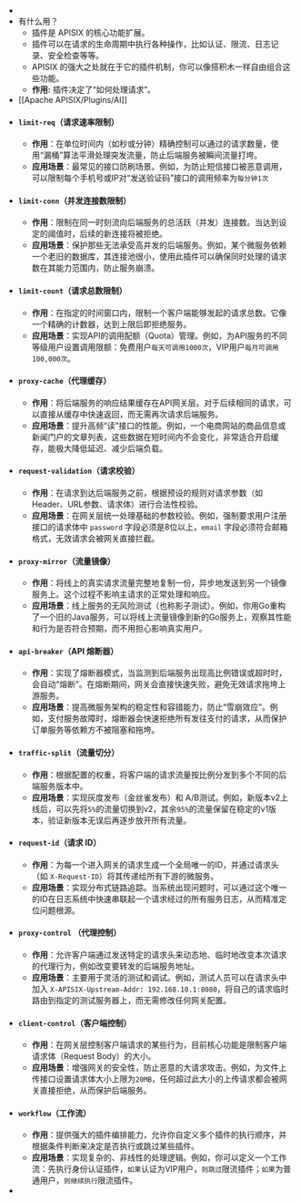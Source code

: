 -
- 有什么用？
	- 插件是 APISIX 的核心功能扩展。
	- 插件可以在请求的生命周期中执行各种操作，比如认证、限流、日志记录、安全检查等等。
	- APISIX 的强大之处就在于它的插件机制，你可以像搭积木一样自由组合这些功能。
	- **作用:** 插件决定了“如何处理请求”。
- [[Apache APISIX/Plugins/AI]]
- #### `limit-req`（请求速率限制）
	- **作用**：在单位时间内（如秒或分钟）精确控制可以通过的请求数量，使用“漏桶”算法平滑处理突发流量，防止后端服务被瞬间流量打垮。
	- **应用场景**：最常见的接口防刷场景。例如，为防止短信接口被恶意调用，可以限制每个手机号或IP对“发送验证码”接口的调用频率为`每分钟1次`
- #### `limit-conn`（并发连接数限制）
	- **作用**：限制在同一时刻流向后端服务的总活跃（并发）连接数。当达到设定的阈值时，后续的新连接将被拒绝。
	- **应用场景**：保护那些无法承受高并发的后端服务。例如，某个微服务依赖一个老旧的数据库，其连接池很小，使用此插件可以确保同时处理的请求数在其能力范围内，防止服务崩溃。
- #### `limit-count`（请求总数限制）
	- **作用**：在指定的时间窗口内，限制一个客户端能够发起的请求总数。它像一个精确的计数器，达到上限后即拒绝服务。
	- **应用场景**：实现API的调用配额（Quota）管理。例如，为API服务的不同等级用户设置调用限额：免费用户`每天可调用1000次`，VIP用户`每月可调用100,000次`。
- #### `proxy-cache`（代理缓存）
	- **作用**：将后端服务的响应结果缓存在API网关层。对于后续相同的请求，可以直接从缓存中快速返回，而无需再次请求后端服务。
	- **应用场景**：提升高频“读”接口的性能。例如，一个电商网站的商品信息或新闻门户的文章列表，这些数据在短时间内不会变化，非常适合开启缓存，能极大降低延迟、减少后端负载。
- #### `request-validation`（请求校验）
	- **作用**：在请求到达后端服务之前，根据预设的规则对请求参数（如Header、URL参数、请求体）进行合法性校验。
	- **应用场景**：在网关层统一处理基础的参数校验。例如，强制要求用户注册接口的请求体中 `password` 字段必须是8位以上，`email` 字段必须符合邮箱格式，无效请求会被网关直接拦截。
- #### `proxy-mirror`（流量镜像）
	- **作用**：将线上的真实请求流量完整地复制一份，异步地发送到另一个镜像服务上。这个过程不影响主请求的正常处理和响应。
	- **应用场景**：线上服务的无风险测试（也称影子测试）。例如，你用Go重构了一个旧的Java服务，可以将线上流量镜像到新的Go服务上，观察其性能和行为是否符合预期，而不用担心影响真实用户。
- #### `api-breaker`（API 熔断器）
	- **作用**：实现了熔断器模式，当监测到后端服务出现高比例错误或超时时，会自动“熔断”。在熔断期间，网关会直接快速失败，避免无效请求拖垮上游服务。
	- **应用场景**：提高微服务架构的稳定性和容错能力，防止“雪崩效应”。例如，支付服务故障时，熔断器会快速拒绝所有发往支付的请求，从而保护订单服务等依赖方不被阻塞和拖垮。
- #### `traffic-split`（流量切分）
	- **作用**：根据配置的权重，将客户端的请求流量按比例分发到多个不同的后端服务版本中。
	- **应用场景**：实现灰度发布（金丝雀发布）和 A/B测试。例如，新版本v2上线后，可以先将`5%`的流量切换到v2，其余`95%`的流量保留在稳定的v1版本，验证新版本无误后再逐步放开所有流量。
- #### `request-id`（请求 ID）
	- **作用**：为每一个进入网关的请求生成一个全局唯一的ID，并通过请求头（如 `X-Request-ID`）将其传递给所有下游的微服务。
	- **应用场景**：实现分布式链路追踪。当系统出现问题时，可以通过这个唯一的ID在日志系统中快速串联起一个请求经过的所有服务日志，从而精准定位问题根源。
- #### `proxy-control` （代理控制）
	- **作用**：允许客户端通过发送特定的请求头来动态地、临时地改变本次请求的代理行为，例如改变要转发的后端服务地址。
	- **应用场景**：主要用于灵活的测试和调试。例如，测试人员可以在请求头中加入 `X-APISIX-Upstream-Addr: 192.168.10.1:8080`，将自己的请求临时路由到指定的测试服务器上，而无需修改任何网关配置。
- #### `client-control`（客户端控制）
	- **作用**：在网关层控制客户端请求的某些行为，目前核心功能是限制客户端请求体（Request Body）的大小。
	- **应用场景**：增强网关的安全性，防止恶意的大请求攻击。例如，为文件上传接口设置请求体大小上限为`20MB`，任何超过此大小的上传请求都会被网关直接拒绝，从而保护后端服务。
- #### `workflow`（工作流）
	- **作用**：提供强大的插件编排能力，允许你自定义多个插件的执行顺序，并根据条件判断来决定是否执行或跳过某些插件。
	- **应用场景**：实现复杂的、非线性的处理逻辑。例如，你可以定义一个工作流：先执行身份认证插件，`如果`认证为VIP用户，`则跳过`限流插件；`如果`为普通用户，`则继续执行`限流插件。
-